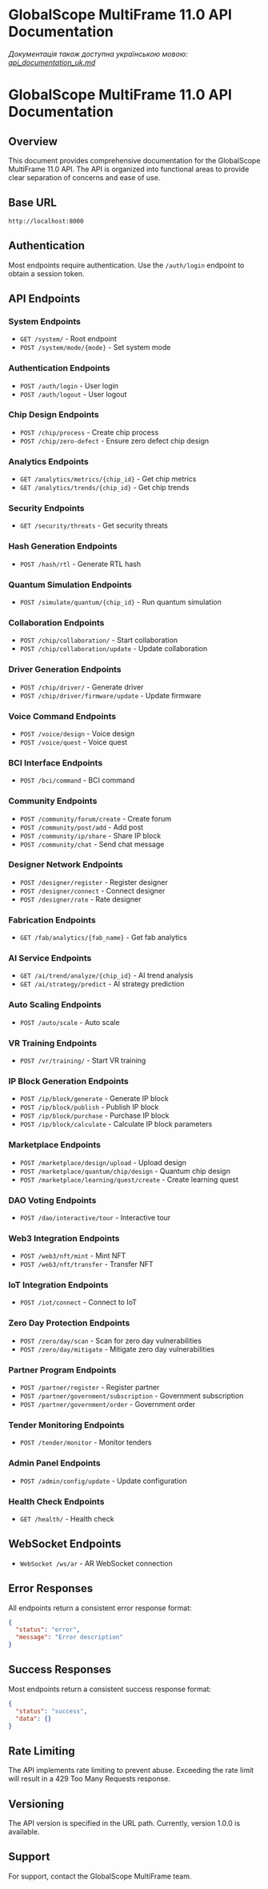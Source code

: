 # GlobalScope MultiFrame 11.0 API Documentation

*Документація також доступна українською мовою: [api_documentation_uk.md](api_documentation_uk.md)*

# GlobalScope MultiFrame 11.0 API Documentation

## Overview
This document provides comprehensive documentation for the GlobalScope MultiFrame 11.0 API. The API is organized into functional areas to provide clear separation of concerns and ease of use.

## Base URL
```
http://localhost:8000
```

## Authentication
Most endpoints require authentication. Use the `/auth/login` endpoint to obtain a session token.

## API Endpoints

### System Endpoints
- `GET /system/` - Root endpoint
- `POST /system/mode/{mode}` - Set system mode

### Authentication Endpoints
- `POST /auth/login` - User login
- `POST /auth/logout` - User logout

### Chip Design Endpoints
- `POST /chip/process` - Create chip process
- `POST /chip/zero-defect` - Ensure zero defect chip design

### Analytics Endpoints
- `GET /analytics/metrics/{chip_id}` - Get chip metrics
- `GET /analytics/trends/{chip_id}` - Get chip trends

### Security Endpoints
- `GET /security/threats` - Get security threats

### Hash Generation Endpoints
- `POST /hash/rtl` - Generate RTL hash

### Quantum Simulation Endpoints
- `POST /simulate/quantum/{chip_id}` - Run quantum simulation

### Collaboration Endpoints
- `POST /chip/collaboration/` - Start collaboration
- `POST /chip/collaboration/update` - Update collaboration

### Driver Generation Endpoints
- `POST /chip/driver/` - Generate driver
- `POST /chip/driver/firmware/update` - Update firmware

### Voice Command Endpoints
- `POST /voice/design` - Voice design
- `POST /voice/quest` - Voice quest

### BCI Interface Endpoints
- `POST /bci/command` - BCI command

### Community Endpoints
- `POST /community/forum/create` - Create forum
- `POST /community/post/add` - Add post
- `POST /community/ip/share` - Share IP block
- `POST /community/chat` - Send chat message

### Designer Network Endpoints
- `POST /designer/register` - Register designer
- `POST /designer/connect` - Connect designer
- `POST /designer/rate` - Rate designer

### Fabrication Endpoints
- `GET /fab/analytics/{fab_name}` - Get fab analytics

### AI Service Endpoints
- `GET /ai/trend/analyze/{chip_id}` - AI trend analysis
- `GET /ai/strategy/predict` - AI strategy prediction

### Auto Scaling Endpoints
- `POST /auto/scale` - Auto scale

### VR Training Endpoints
- `POST /vr/training/` - Start VR training

### IP Block Generation Endpoints
- `POST /ip/block/generate` - Generate IP block
- `POST /ip/block/publish` - Publish IP block
- `POST /ip/block/purchase` - Purchase IP block
- `POST /ip/block/calculate` - Calculate IP block parameters

### Marketplace Endpoints
- `POST /marketplace/design/upload` - Upload design
- `POST /marketplace/quantum/chip/design` - Quantum chip design
- `POST /marketplace/learning/quest/create` - Create learning quest

### DAO Voting Endpoints
- `POST /dao/interactive/tour` - Interactive tour

### Web3 Integration Endpoints
- `POST /web3/nft/mint` - Mint NFT
- `POST /web3/nft/transfer` - Transfer NFT

### IoT Integration Endpoints
- `POST /iot/connect` - Connect to IoT

### Zero Day Protection Endpoints
- `POST /zero/day/scan` - Scan for zero day vulnerabilities
- `POST /zero/day/mitigate` - Mitigate zero day vulnerabilities

### Partner Program Endpoints
- `POST /partner/register` - Register partner
- `POST /partner/government/subscription` - Government subscription
- `POST /partner/government/order` - Government order

### Tender Monitoring Endpoints
- `POST /tender/monitor` - Monitor tenders

### Admin Panel Endpoints
- `POST /admin/config/update` - Update configuration

### Health Check Endpoints
- `GET /health/` - Health check

## WebSocket Endpoints
- `WebSocket /ws/ar` - AR WebSocket connection

## Error Responses
All endpoints return a consistent error response format:
```json
{
  "status": "error",
  "message": "Error description"
}
```

## Success Responses
Most endpoints return a consistent success response format:
```json
{
  "status": "success",
  "data": {}
}
```

## Rate Limiting
The API implements rate limiting to prevent abuse. Exceeding the rate limit will result in a 429 Too Many Requests response.

## Versioning
The API version is specified in the URL path. Currently, version 1.0.0 is available.

## Support
For support, contact the GlobalScope MultiFrame team.